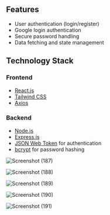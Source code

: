 ## Features

- User authentication (login/register)
- Google login authentication
- Secure password handling
- Data fetching and state management

## Technology Stack

### Frontend

- [React.js](https://reactjs.org/)
- [Tailwind CSS](https://tailwindcss.com/)
- [Axios](https://github.com/axios/axios)

### Backend

- [Node.js](https://nodejs.org/)
- [Express.js](https://expressjs.com/)
- [JSON Web Token](https://github.com/auth0/node-jsonwebtoken) for authentication
- [bcrypt](https://github.com/kelektiv/node.bcrypt.js/) for password hashing



![Screenshot (187)](https://github.com/Akshat2Jain/FreeCodeCamp-TalentBox/assets/101265586/e8a49bfa-d2c1-4ae1-a3f2-46b35406493f)

![Screenshot (188)](https://github.com/Akshat2Jain/FreeCodeCamp-TalentBox/assets/101265586/04324000-b16a-4f0e-bfe2-405c8d9a35ff)

![Screenshot (189)](https://github.com/Akshat2Jain/FreeCodeCamp-TalentBox/assets/101265586/ecb812f0-e42c-4224-bc2e-03fe7359266b)

![Screenshot (190)](https://github.com/Akshat2Jain/FreeCodeCamp-TalentBox/assets/101265586/eebe7a2a-0e3d-43da-aec5-f18e6d3e52e9)

![Screenshot (191)](https://github.com/Akshat2Jain/FreeCodeCamp-TalentBox/assets/101265586/3104ae4e-1a1f-4c8a-858e-c045c854a709)
